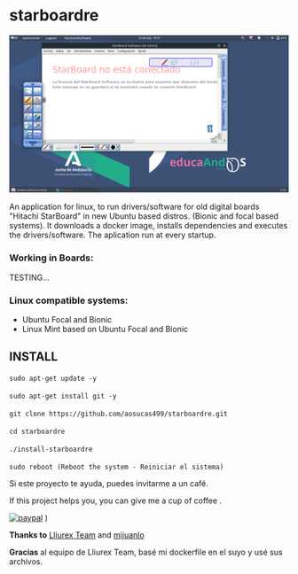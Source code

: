 # starboardre

![](https://github.com/aosucas499/starboardre/raw/main/icons/starboard_educaandos.png)

An application for linux, to run drivers/software for old digital boards "Hitachi StarBoard" in new Ubuntu based distros. (Bionic and focal based systems). It downloads a docker image, installs dependencies and executes the drivers/software. The aplication run at every startup.

### Working in Boards:

TESTING...

### Linux compatible systems:

+ Ubuntu Focal and Bionic
+ Linux Mint based on Ubuntu Focal and Bionic 


## INSTALL

    sudo apt-get update -y
    
    sudo apt-get install git -y

    git clone https://github.com/aosucas499/starboardre.git

    cd starboardre

    ./install-starboardre
    
    sudo reboot (Reboot the system - Reiniciar el sistema)

Si este proyecto te ayuda, puedes invitarme a un café.


If this project helps you, you can give me a cup of coffee .


[![paypal](https://www.paypalobjects.com/en_US/i/btn/btn_donateCC_LG.gif)](https://www.paypal.com/donate?business=FUMT27MVTRTHJ&no_recurring=0&item_name=Proyectos+TIC+Andaluc%C3%ADa&currency_code=EUR)
)


<b>Thanks to</b> [Lliurex Team](https://portal.edu.gva.es/lliurex/va/) and [mijuanlo](https://github.com/lliurex/docker-starboard)

<b>Gracias</b> al equipo de Lliurex Team, basé mi dockerfile en el suyo y usé sus archivos.

